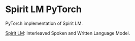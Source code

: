 # Spirit LM PyTorch

PyTorch implementation of Spirit LM.

[Spirit LM](https://arxiv.org/abs/2402.05755): Interleaved Spoken and Written Language Model.
